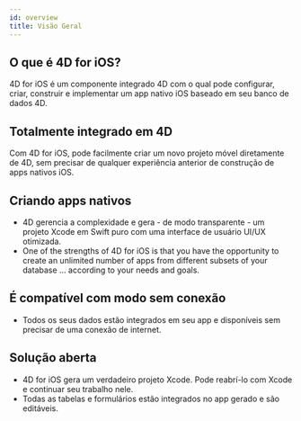 ```yaml
---
id: overview
title: Visão Geral
---
```


## O que é 4D for iOS?

4D for iOS é um componente integrado 4D com o qual pode configurar, criar, construir e implementar um app nativo iOS baseado em seu banco de dados 4D.

## Totalmente integrado em 4D

Com 4D for iOS, pode facilmente criar um novo projeto móvel diretamente de 4D, sem precisar de qualquer experiência anterior de construção de apps nativos iOS.

## Criando apps nativos
* 4D gerencia a complexidade e gera - de modo transparente - um projeto Xcode em Swift puro com uma interface de usuário UI/UX otimizada.
* One of the strengths of 4D for iOS is that you have the opportunity to create an unlimited number of apps from different subsets of your database ... according to your needs and goals.

## É compatível com modo sem conexão
* Todos os seus dados estão integrados em seu app e disponíveis sem precisar de uma conexão de internet.

## Solução aberta
* 4D for iOS gera um verdadeiro projeto Xcode. Pode reabrí-lo com Xcode e continuar seu trabalho nele.
* Todas as tabelas e formulários estão integrados no app gerado e são editáveis.
